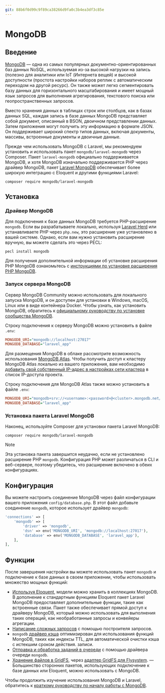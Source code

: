 ```yaml
---
git: 88b6f0d99c9f89ca38266d9fa0c3b4ea3df3c85e
---
```


# MongoDB

<a name="introduction"></a>
## Введение

[MongoDB](https://www.mongodb.com/resources/products/fundamentals/why-use-mongodb) — одна из самых популярных документно-ориентированных баз данных NoSQL, используемая из-за высокой нагрузки на запись (полезно для аналитики или IoT (Интернета вещей) и высокой доступности (простота настройки наборов реплик с автоматическим переходом на другой ресурс). Он также может легко сегментировать базу данных для горизонтального масштабирования и имеет мощный язык запросов для выполнения агрегирования, текстового поиска или геопространственных запросов.

Вместо хранения данных в таблицах строк или столбцов, как в базах данных SQL, каждая запись в базе данных MongoDB представляет собой документ, описанный в BSON, двоичном представлении данных. Затем приложения могут получить эту информацию в формате JSON. Он поддерживает широкий спектр типов данных, включая документы, массивы, встроенные документы и двоичные данные.

Прежде чем использовать MongoDB с Laravel, мы рекомендуем установить и использовать пакет `mongodb/laravel-mongodb` через Composer. Пакет `laravel-mongodb` официально поддерживается MongoDB, и хотя MongoDB изначально поддерживается PHP через драйвер MongoDB, пакет [Laravel MongoDB](https://www.mongodb.com/docs/drivers/php/laravel-mongodb/) обеспечивает более широкую интеграцию с Eloquent и другими функциями Laravel:

```shell
composer require mongodb/laravel-mongodb
```

<a name="installation"></a>
## Установка

<a name="mongodb-driver"></a>
### Драйвер MongoDB

Для подключения к базе данных MongoDB требуется PHP-расширение `mongodb`. Если вы разрабатываете локально, используя [Laravel Herd](https://herd.laravel.com) или устанавливаете PHP через `php.new`, это расширение уже установлено в вашей системе. Однако, если вам нужно установить расширение вручную, вы можете сделать это через PECL:

```shell
pecl install mongodb
```

Для получения дополнительной информации об установке расширения PHP MongoDB ознакомьтесь с [инструкциями по установке расширения PHP MongoDB](https://www.php.net/manual/en/mongodb.installation.php).

<a name="starting-a-mongodb-server"></a>
### Запуск сервера MongoDB

Сервер MongoDB Community можно использовать для локального запуска MongoDB, и он доступен для установки в Windows, macOS, Linux или в виде контейнера Docker. Чтобы узнать, как установить MongoDB, обратитесь к [официальному руководству по установке сообщества MongoDB](https://docs.mongodb.com/manual/administration/install-community/).

Строку подключения к серверу MongoDB можно установить в файле `.env`:

```ini
MONGODB_URI="mongodb://localhost:27017"
MONGODB_DATABASE="laravel_app"
```

Для размещения MongoDB в облаке рассмотрите возможность использования [MongoDB Atlas](https://www.mongodb.com/cloud/atlas).
Чтобы получить доступ к кластеру MongoDB Atlas локально из вашего приложения, вам необходимо [добавить свой собственный IP-адрес в настройках сети кластера](https://www.mongodb.com/docs/atlas/security/add-ip-address-to-list/) в список IP-доступа проекта.

Строку подключения для MongoDB Atlas также можно установить в файле `.env`:

```ini
MONGODB_URI="mongodb+srv://<username>:<password>@<cluster>.mongodb.net/<dbname>?retryWrites=true&w=majority"
MONGODB_DATABASE="laravel_app"
```

<a name="install-the-laravel-mongodb-package"></a>
### Установка пакета Laravel MongoDB

Наконец, используйте Composer для установки пакета Laravel MongoDB:

```shell
composer require mongodb/laravel-mongodb
```

> [!NOTE]
> Эта установка пакета завершится неудачно, если не установлено расширение PHP `mongodb`. Конфигурация PHP может различаться в CLI и веб-сервере, поэтому убедитесь, что расширение включено в обеих конфигурациях.

<a name="configuration"></a>
## Конфигурация

Вы можете настроить соединение MongoDB через файл конфигурации вашего приложения `config/database.php`. В этот файл добавьте соединение `mongodb`, которое использует драйвер `mongodb`:

```php
'connections' => [
    'mongodb' => [
        'driver' => 'mongodb',
        'dsn' => env('MONGODB_URI', 'mongodb://localhost:27017'),
        'database' => env('MONGODB_DATABASE', 'laravel_app'),
    ],
],
```

<a name="features"></a>
## Функции

После завершения настройки вы можете использовать пакет `mongodb` и подключение к базе данных в своем приложении, чтобы использовать множество мощных функций:

- [Используя Eloquent](https://www.mongodb.com/docs/drivers/php/laravel-mongodb/current/eloquent-models/), модели можно хранить в коллекциях MongoDB. В дополнение к стандартным функциям Eloquent пакет Laravel MongoDB предоставляет дополнительные функции, такие как встроенные связи. Пакет также обеспечивает прямой доступ к драйверу MongoDB, который можно использовать для выполнения таких операций, как необработанные запросы и конвейеры агрегации.
- [Написание сложных запросов](https://www.mongodb.com/docs/drivers/php/laravel-mongodb/current/query-builder/) с помощью построителя запросов.
- `mongodb` [драйвер кэша](https://www.mongodb.com/docs/drivers/php/laravel-mongodb/current/cache/) оптимизирован для использования функций MongoDB, таких как индексы TTL, для автоматической очистки кэша с истекшим сроком действия. записи.
- [Отправка и обработка заданий в очереди](https://www.mongodb.com/docs/drivers/php/laravel-mongodb/current/queues/) с помощью драйвера очереди `mongodb`.
- [Хранение файлов в GridFS](https://www.mongodb.com/docs/drivers/php/laravel-mongodb/current/gridfs/), через [адаптер GridFS для Flysystem](https://flysystem.thephpleague.com/docs/adapter/gridfs/).
— Большинство сторонних пакетов, использующих подключение к базе данных или Eloquent, можно использовать с MongoDB.

Чтобы продолжить изучение использования MongoDB и Laravel, обратитесь к [краткому руководству по началу работы с MongoDB](https://www.mongodb.com/docs/drivers/php/laravel-mongodb/current/quick-start/).
